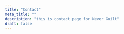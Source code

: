 ```yaml
---
title: "Contact"
meta_title: ""
description: "this is contact page for Never Guilt"
draft: false
---
```

